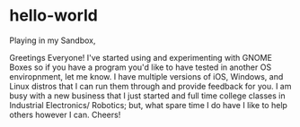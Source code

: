 # hello-world
Playing in my Sandbox,

Greetings Everyone!
I've started using and experimenting with GNOME Boxes so if you have a program you'd like to have tested in another OS enviropnment, let me know. I have multiple versions of iOS, Windows, and Linux distros that I can run them through and provide feedback for you. I am busy with a new business that I just started and full time college classes in Industrial Electronics/ Robotics; but, what spare time I do have I like to help others however I can. Cheers!  
